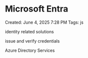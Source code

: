 # Microsoft Entra

Created: June 4, 2025 7:28 PM
Tags: js

identity related solutions

issue and verify credentials

Azure Directory Services
